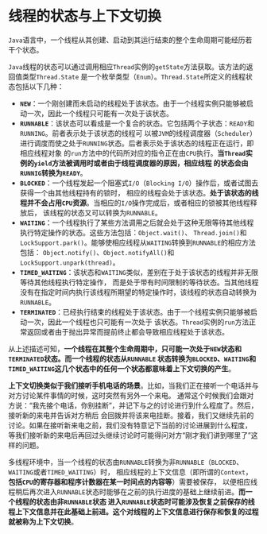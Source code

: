 线程的状态与上下文切换
====================================================================
`Java`语言中，一个线程从其创建、启动到其运行结束的整个生命周期可能经历若干个状态。

`Java`线程的状态可以通过调用相应`Thread`实例的`getState`方法获取。该方法的返回值类型`Thread.State`
是一个枚举类型（`Enum`）。`Thread.State`所定义的线程状态包括以下几种：
+ **`NEW`**：一个刚创建而未启动的线程处于该状态。由于一个线程实例只能够被启动一次，因此一个线程只可能有一次处于该状态。
+ **`RUNNABLE`**：该状态可以看成是一个复合的状态。它包括两个子状态：`READY`和`RUNNING`。前者表示处于该状态的线程可
以被`JVM`的线程调度器（`Scheduler`）进行调度而使之处于`RUNNING`状态。后者表示处于该状态的线程正在运行，即相应线程对象
的`run`方法中的代码所对应的指令正在由`CPU`执行。**当`Thread`实例的`yield`方法被调用时或者由于线程调度器的原因，相应线程
的状态会由`RUNNIG`转换为`READY`**。
+ **`BLOCKED`**：一个线程发起一个阻塞式`I/O`（`Blocking I/O`）操作后，或者试图去获得一个由其他线程持有的锁时，
相应的线程会处于该状态。**处于该状态的线程并不会占用`CPU`资源**。当相应的`I/O`操作完成后，或者相应的锁被其他线程释放后，
该线程的状态又可以转换为`RUNNABLE`。
+ **`WAITING`**：一个线程执行了某些方法调用之后就会处于这种无限等待其他线程执行特定操作的状态。这些方法包括：`Object.wait()`、
`Thread.join()`和`LockSupport.park()`。能够使相应线程从`WAITING`转换到`RUNNABLE`的相应方法包括：
`Object.notify()`、`Object.notifyAll()`和`LockSupport.unpark(thread)`。
+ **`TIMED_WAITING`**：该状态和`WAITING`类似，差别在于处于该状态的线程并非无限等待其他线程执行特定操作，
而是处于带有时间限制的等待状态。当其他线程没有在指定时间内执行该线程所期望的特定操作时，该线程的状态自动转换为`RUNNABLE`。
+ **`TERMINATED`**：已经执行结束的线程处于该状态。由于一个线程实例只能够被启动一次，因此一个线程也只可能有一次处于
该状态。`Thread`实例的`run`方法正常返回或者由于抛出异常而提前终止都会导致相应线程处于该状态。

从上述描述可知，**一个线程在其整个生命周期中，只可能一次处于`NEW`状态和`TERMINATED`状态。而一个线程的状态从`RUNNABLE`
状态转换为`BLOCKED`、`WAITING`和`TIMED_WAITING`这几个状态中的任何一个状态都意味着上下文切换的产生**。

**上下文切换类似于我们接听手机电话的场景**。比如，当我们正在接听一个电话并与对方讨论某件事情的时候，这时突然有另外一个来电。
通常这个时候我们会跟对方说：“我先接个电话，你别挂断”，并记下与之的讨论进行到什么程度了。然后，接听新的来电并告诉对方稍后
会回拨并将该来电挂断。接着，我们又继续先前的讨论。如果在接听新来电之前，我们没有特意记下当前的讨论进展到什么程度，
等我们接听新的来电后再回过头继续讨论时可能得问对方“刚才我们讲到哪里了”这样的问题。

多线程环境中，当一个线程的状态由`RUNNABLE`转换为非`RUNNABLE`（`BLOCKED`、`WAITING`或者`TIMED_WAITING`）时，
相应线程的上下文信息（即所谓的`Context`，**包括`CPU`的寄存器和程序计数器在某一时间点的内容等**）需要被保存，
以便相应线程稍后再次进入`RUNNABLE`状态时能够在之前的执行进度的基础上继续前进。**而一个线程的状态由非`RUNNABLE`状态
进入`RUNNABLE`状态时可能涉及恢复之前保存的线程上下文信息并在此基础上前进。这个对线程的上下文信息进行保存和恢复的过程
就被称为上下文切换**。








